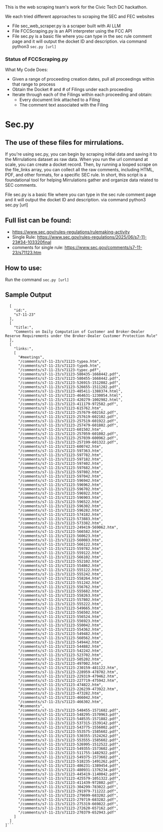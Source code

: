 This is the web scraping team's work for the Civic Tech DC hackathon.

We each tried different approaches to scraping the SEC and FEC websites
- File sec_web_scraper.py is a scraper built with AI LLM
- File FCCScraping.py is an API interpreter using the FCC API 
- File sec.py is a basic file where you can type in the sec rule comment page and it will output the docket ID and description. via command python3 `sec.py [url]`


### Status of FCCScraping.py ###
What My Code Does:
* Given a range of proceeding creation dates, pull all proceedings within that range to process
* Obtain the Docket # and # of Filings under each proceeding
* Iterate through each of the Filings within each proceeding and obtain:
  * Every document link attached to a Filing
  * The comment text associated with the Filing

# Sec.py
## The use of these files for mirrulations.

If you're using sec.py, you can begin by scraping initial data and saving it to the Mirrulations dataset as raw data. When you run the url command at scale, you can create a docket record. Then, by running a looped scrape on the file_links array, you can collect all the raw comments, including HTML, PDF, and other formats, for a specific SEC rule. In short, this script is a foundational tool for helping Mirrulations gather and organize data related to SEC comments.

File sec.py is a basic file where you can type in the sec rule comment page and it will output the docket ID and description. via command python3 sec.py [url]

## Full list can be found: 
- https://www.sec.gov/rules-regulations/rulemaking-activity
- Single Rule: https://www.sec.gov/rules-regulations/2025/06/s7-11-23#34-103320final
- comments for single rule: https://www.sec.gov/comments/s7-11-23/s71123.htm

## How to use:
Run the command `sec.py [url]`


## Sample Output
```[
  [
    "id:",
    "s7-11-23"
  ],
  [
    "title:",
    "Comments on Daily Computation of Customer and Broker-Dealer Reserve Requirements under the Broker-Dealer Customer Protection Rule"
  ],
  [
    "links:",
    [
      "#meetings",
      "/comments/s7-11-23/s71123-typea.htm",
      "/comments/s7-11-23/s71123-typeb.htm",
      "/comments/s7-11-23/s71123-typec.pdf",
      "/comments/s7-11-23/s71123-580435-1668442.pdf",
      "/comments/s7-11-23/s71123-580455-1668442.pdf",
      "/comments/s7-11-23/s71123-526915-1512082.pdf",
      "/comments/s7-11-23/s71123-526655-1511282.pdf",
      "/comments/s7-11-23/s71123-485411-1388374.html",
      "/comments/s7-11-23/s71123-464631-1230054.html",
      "/comments/s7-11-23/s71123-420279-1002982.html",
      "/comments/s7-11-23/s71123-411179-972582.pdf",
      "/comments/s7-11-23/s71123-615762.htm",
      "/comments/s7-11-23/s71123-257679-602162.pdf",
      "/comments/s7-11-23/s71123-257619-602102.pdf",
      "/comments/s7-11-23/s71123-257519-601922.pdf",
      "/comments/s7-11-23/s71123-257479-601802.pdf",
      "/comments/s7-11-23/s71123-601502.htm",
      "/comments/s7-11-23/s71123-257059-601082.pdf",
      "/comments/s7-11-23/s71123-257039-600962.pdf",
      "/comments/s7-11-23/s71123-257199-601322.pdf",
      "/comments/s7-11-23/s71123-600742.htm",
      "/comments/s7-11-23/s71123-597363.htm",
      "/comments/s7-11-23/s71123-597782.htm",
      "/comments/s7-11-23/s71123-597182.htm",
      "/comments/s7-11-23/s71123-597402.htm",
      "/comments/s7-11-23/s71123-597682.htm",
      "/comments/s7-11-23/s71123-597802.htm",
      "/comments/s7-11-23/s71123-597042.htm",
      "/comments/s7-11-23/s71123-596942.htm",
      "/comments/s7-11-23/s71123-596962.htm",
      "/comments/s7-11-23/s71123-596702.htm",
      "/comments/s7-11-23/s71123-596922.htm",
      "/comments/s7-11-23/s71123-596903.htm",
      "/comments/s7-11-23/s71123-596522.htm",
      "/comments/s7-11-23/s71123-596302.htm",
      "/comments/s7-11-23/s71123-596282.htm",
      "/comments/s7-11-23/s71123-574182.htm",
      "/comments/s7-11-23/s71123-573883.htm",
      "/comments/s7-11-23/s71123-573382.htm",
      "/comments/s7-11-23/s71123-249419-569062.htm",
      "/comments/s7-11-23/s71123-566582.htm",
      "/comments/s7-11-23/s71123-560623.htm",
      "/comments/s7-11-23/s71123-560083.htm",
      "/comments/s7-11-23/s71123-566122.htm",
      "/comments/s7-11-23/s71123-559782.htm",
      "/comments/s7-11-23/s71123-559122.htm",
      "/comments/s7-11-23/s71123-566102.htm",
      "/comments/s7-11-23/s71123-552102.htm",
      "/comments/s7-11-23/s71123-554862.htm",
      "/comments/s7-11-23/s71123-555122.htm",
      "/comments/s7-11-23/s71123-555242.htm",
      "/comments/s7-11-23/s71123-558264.htm",
      "/comments/s7-11-23/s71123-551242.htm",
      "/comments/s7-11-23/s71123-556762.htm",
      "/comments/s7-11-23/s71123-555682.htm",
      "/comments/s7-11-23/s71123-558263.htm",
      "/comments/s7-11-23/s71123-557802.htm",
      "/comments/s7-11-23/s71123-555222.htm",
      "/comments/s7-11-23/s71123-549665.htm",
      "/comments/s7-11-23/s71123-556502.htm",
      "/comments/s7-11-23/s71123-556524.htm",
      "/comments/s7-11-23/s71123-556923.htm",
      "/comments/s7-11-23/s71123-550042.htm",
      "/comments/s7-11-23/s71123-554362.htm",
      "/comments/s7-11-23/s71123-549482.htm",
      "/comments/s7-11-23/s71123-560562.htm",
      "/comments/s7-11-23/s71123-549442.htm",
      "/comments/s7-11-23/s71123-544882.htm",
      "/comments/s7-11-23/s71123-542242.htm",
      "/comments/s7-11-23/s71123-523702.htm",
      "/comments/s7-11-23/s71123-505202.htm",
      "/comments/s7-11-23/s71123-497002.htm",
      "/comments/s7-11-23/s71123-230159-481122.htm",
      "/comments/s7-11-23/s71123-228959-478702.htm",
      "/comments/s7-11-23/s71123-229319-479462.htm",
      "/comments/s7-11-23/s71123-227719-475942.htm",
      "/comments/s7-11-23/s71123-474822.htm",
      "/comments/s7-11-23/s71123-226239-473922.htm",
      "/comments/s7-11-23/s71123-473282.htm",
      "/comments/s7-11-23/s71123-466042.htm",
      "/comments/s7-11-23/s71123-466302.htm",
      "#comments",
      "/comments/s7-11-23/s71123-548455-1571682.pdf",
      "/comments/s7-11-23/s71123-548295-1570963.pdf",
      "/comments/s7-11-23/s71123-548535-1571882.pdf",
      "/comments/s7-11-23/s71123-537315-1539142.pdf",
      "/comments/s7-11-23/s71123-543775-1556002.pdf",
      "/comments/s7-11-23/s71123-553575-1585602.pdf",
      "/comments/s7-11-23/s71123-530355-1524262.pdf",
      "/comments/s7-11-23/s71123-553555-1585602.pdf",
      "/comments/s7-11-23/s71123-526995-1512522.pdf",
      "/comments/s7-11-23/s71123-549355-1573602.pdf",
      "/comments/s7-11-23/s71123-511755-1482922.pdf",
      "/comments/s7-11-23/s71123-549375-1573602.pdf",
      "/comments/s7-11-23/s71123-518235-1491262.pdf",
      "/comments/s7-11-23/s71123-486231-1389454.pdf",
      "/comments/s7-11-23/s71123-480931-1376234.pdf",
      "/comments/s7-11-23/s71123-445419-1140042.pdf",
      "/comments/s7-11-23/s71123-425579-1051322.pdf",
      "/comments/s7-11-23/s71123-411439-972802.pdf",
      "/comments/s7-11-23/s71123-304299-783022.pdf",
      "/comments/s7-11-23/s71123-291979-711222.pdf",
      "/comments/s7-11-23/s71123-279699-683202.pdf",
      "/comments/s7-11-23/s71123-279719-683282.pdf",
      "/comments/s7-11-23/s71123-275319-669822.pdf",
      "/comments/s7-11-23/s71123-272620-657162.pdf",
      "/comments/s7-11-23/s71123-270379-652943.pdf"
    ]
  ]
]```
